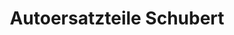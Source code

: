 ---
title: "Autoersatzteile Schubert"
url: /schwabmuenchen/autoersatzteile-schubert/
shop: Autoteile
---